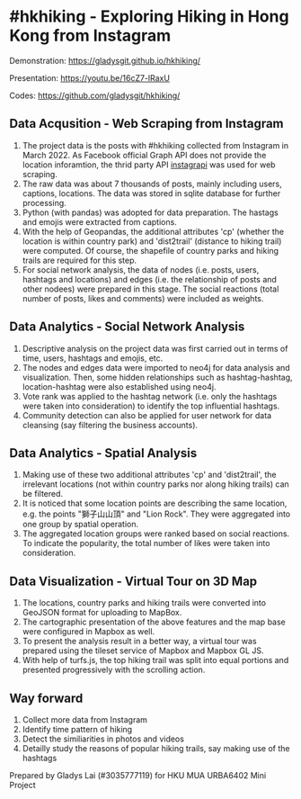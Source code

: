 # #hkhiking - Exploring Hiking in Hong Kong from Instagram
Demonstration: https://gladysgit.github.io/hkhiking/

Presentation: https://youtu.be/16cZ7-lRaxU

Codes: https://github.com/gladysgit/hkhiking/

## Data Acqusition - Web Scraping from Instagram
1. The project data is the posts with #hkhiking collected from Instagram in March 2022. As Facebook official Graph API does not provide the location inforamtion, the thrid party API [instagrapi]( https://github.com/adw0rd/instagrapi) was used for web scraping.
2. The raw data was about 7 thousands of posts, mainly including users, captions, locations. The data was stored in sqlite database for further processing.
3. Python (with pandas) was adopted for data preparation. The hastags and emojis were extracted from captions.
4. With the help of Geopandas, the additional attributes 'cp' (whether the location is within country park) and 'dist2trail' (distance to hiking trail) were computed. Of course, the shapefile of country parks and hiking trails are required for this step.
5. For social network analysis, the data of nodes (i.e. posts, users, hashtags and locations) and edges (i.e. the relationship of posts and other nodees) were prepared in this stage. The social reactions (total number of posts, likes and comments) were included as weights.

## Data Analytics - Social Network Analysis
1. Descriptive analysis on the project data was first carried out in terms of time, users, hashtags and emojis, etc.
2. The nodes and edges data were imported to neo4j for data analysis and visualization. Then, some hidden relationships such as hashtag-hashtag, location-hashtag were also established using neo4j.
3. Vote rank was applied to the hashtag network (i.e. only the hashtags were taken into consideration) to identify the top influential hashtags.
4. Community detection can also be applied for user network for data cleansing (say filtering the business accounts).

## Data Analytics - Spatial Analysis
1. Making use of these two additional attributes 'cp' and 'dist2trail', the irrelevant locations (not within country parks nor along hiking trails) can be filtered.
2. It is noticed that some location points are describing the same location, e.g. the points "獅子山山頂" and "Lion Rock". They were aggregated into one group by spatial operation.
3. The aggregated location groups were ranked based on social reactions. To indicate the popularity, the total number of likes were taken into consideration.

## Data Visualization - Virtual Tour on 3D Map
1. The locations, country parks and hiking trails were converted into GeoJSON format for uploading to MapBox.
2. The cartographic presentation of the above features and the map base were configured in Mapbox as well.
3. To present the analysis result in a better way, a virtual tour was prepared using the tileset service of Mapbox and Mapbox GL JS.
4. With help of turfs.js, the top hiking trail was split into equal portions and presented progressively with the scrolling action.

## Way forward
1. Collect more data from Instagram
2. Identify time pattern of hiking
3. Detect the similiarities in photos and videos
4. Detailly study the reasons of popular hiking trails, say making use of the hashtags

Prepared by Gladys Lai (#3035777119)
for HKU MUA URBA6402 Mini Project
